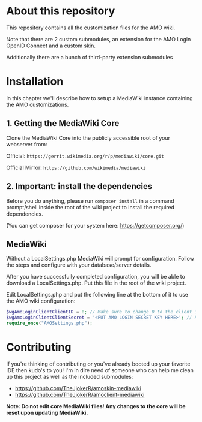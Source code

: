 # About this repository

This repository contains all the customization files for the AMO wiki.

Note that there are 2 custom submodules, an extension for the AMO Login OpenID Connect and a custom skin.

Additionally there are a bunch of third-party extension submodules

# Installation

In this chapter we'll describe how to setup a MediaWiki instance containing the AMO customizations.

## 1. Getting the MediaWiki Core

Clone the MediaWiki Core into the publicly accessible root of your webserver from:

Official: `https://gerrit.wikimedia.org/r/p/mediawiki/core.git`

Official Mirror: `https://github.com/wikimedia/mediawiki`

## 2. Important: install the dependencies

Before you do anything, please run ```composer install``` in a command prompt/shell inside the root of the wiki project to install the required dependencies.

(You can get composer for your system here: https://getcomposer.org/)

## MediaWiki

Without a LocalSettings.php MediaWiki will prompt for configuration. Follow the steps and configure with your database/server details.

After you have successfully completed configuration, you will be able to download a LocalSettings.php. Put this file in the root of the wiki project.

Edit LocalSettings.php and put the following line at the bottom of it to use the AMO wiki configuration:

```php
$wgAmoLoginClientClientID = 0; // Make sure to change 0 to the client id of your app, registered with AMO Login.
$wgAmoLoginClientClientSecret = '<PUT AMO LOGIN SECRET KEY HERE>'; // Put the secret string in this variable.
require_once("AMOSettings.php");
```

# Contributing

If you're thinking of contributing or you've already booted up your favorite IDE then kudo's to you! I'm in dire need of someone who can help me clean up this project as well as the included submodules:
* https://github.com/TheJjokerR/amoskin-mediawiki
* https://github.com/TheJjokerR/amoclient-mediawiki

**Note: Do not edit core MediaWiki files! Any changes to the core will be reset upon updating MediaWiki.**